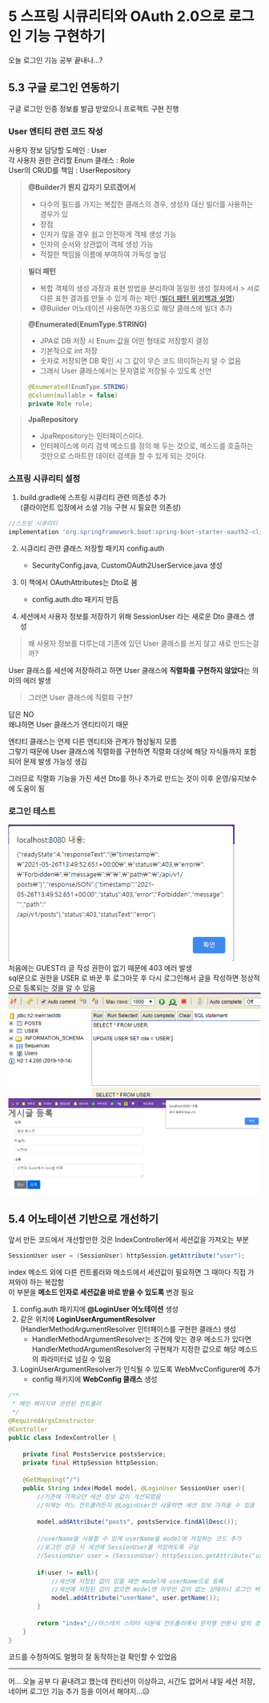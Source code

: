 # 5 스프링 시큐리티와 OAuth 2.0으로 로그인 기능 구현하기
오늘 로그인 기능 공부 끝내나...?
## 5.3 구글 로그인 연동하기
구글 로그인 인증 정보를 발급 받았으니 프로젝트 구현 진행   

### User 엔티티 관련 코드 작성
사용자 정보 담당할 도메인 : User    
각 사용자 권한 관리할 Enum 클래스 : Role   
User의 CRUD를 책임 : UserRepository

> **@Builder가 뭔지 갑자기 모르겠어서**   
> * 다수의 필드를 가지는 복잡한 클래스의 경우, 생성자 대신 빌더를 사용하는 경우가 있
> * 장점
>  * 인자가 많을 경우 쉽고 안전하게 객체 생성 가능   
>  * 인자의 순서와 상관없이 객체 생성 가능
>  * 적절한 책임을 이름에 부여하여 가독성 높임

> **빌더 패턴**
>  * 복합 객체의 생성 과정과 표현 방법을 분리하여 동일한 생성 절차에서
	  > 서로 다른 표현 결과를 만들 수 있게 하는 패턴 ([빌더 패턴 위키백과 설명](https://ko.wikipedia.org/wiki/%EB%B9%8C%EB%8D%94_%ED%8C%A8%ED%84%B4))
> * @Builder 어노테이션 사용하면 자동으로 해당 클래스에 빌더 추가

> **@Enumerated(EnumType.STRING)**
> * JPA로 DB 저장 시 Enum 값을 어떤 형태로 저장할지 결정
> * 기본적으로 int 저장
> * 숫자로 저장되면 DB 확인 시 그 값이 무슨 코드 의미하는지 알 수 없음
> * 그래서 User 클래스에서는 문자열로 저장될 수 있도록 선언
> ```java
> @Enumerated(EnumType.STRING)   
> @Column(nullable = false)   
> private Role role;
> ```

> **JpaRepository**   
> * JpaRepository는 인터페이스이다.    
> * 인터페이스에 미리 검색 메소드를 정의 해 두는 것으로, 
> 메소드를 호출하는 것만으로 스마트한 데이터 검색을 할 수 있게 되는 것이다.

### 스프링 시큐리티 설정
1. build.gradle에 스프링 시큐리티 관련 의존성 추가   
   (클라이언트 입장에서 소셜 기능 구현 시 필요한 의존성)
```groovy
//스프링 시큐리티
implementation 'org.springframework.boot:spring-boot-starter-oauth2-client'
```
2. 시큐리티 관련 클래스 저장할 패키지 config.auth
	* SecurityConfig.java, CustomOAuth2UserService.java 생성
	
3. 이 책에서 OAuthAttributes는 Dto로 봄 
	* config.auth.dto 패키지 만듬
	
4. 세션에서 사용자 정보를 저장하기 위해 SessionUser 라는 새로운 Dto 클래스 생성

> 왜 사용자 정보를 다루는데 기존에 있던 User 클래스를 쓰지 않고 새로 만드는걸까?

User 클래스를 세션에 저장하려고 하면 User 클래스에 **직렬화를 구현하지 않았다**는 
의미의 에러 발생   

> 그러면 User 클래스에 직렬화 구현?

답은 NO   
왜냐하면 User 클래스가 엔티티이기 때문   

엔티티 클래스는 언제 다른 엔티티와 관계가 형성될지 모름   
그렇기 때문에 User 클래스에 직렬화를 구현하면 
직렬화 대상에 해당 자식들까지 포함되어 문제 발생 가능성 생김   

그러므로 직렬화 기능을 가진 세션 Dto를 하나 추가로 만드는 것이 이후 운영/유지보수에 도움이 됨

### 로그인 테스트
![img_9.png](img_9.png)   
처음에는 GUEST라 글 작성 권한이 없기 때문에 403 에러 발생   
sql문으로 권한을 USER 로 바꾼 후 로그아웃 후 
다시 로그인해서 글을 작성하면 정상적으로 등록되는 것을 알 수 있음  
![img_11.png](img_11.png)
![img_10.png](img_10.png)   

## 5.4 어노테이션 기반으로 개선하기
앞서 만든 코드에서 개선할만한 것은 IndexController에서 세션값을 가져오는 부분
```java
SessionUser user = (SessionUser) httpSession.getAttribute("user");
```
index 메소드 외에 다른 컨트롤러와 메소드에서 세션값이 필요하면 그 때마다 직접 가져와야 하는 복잡함   
이 부분을 **메소드 인자로 세션값을 바로 받을 수 있도록** 변경 필요

1. config.auth 패키지에 **@LoginUser 어노테이션** 생성   
2. 같은 위치에 **LoginUserArgumentResolver**
(HandlerMethodArgumentResolver 인터페이스를 구현한 클래스) 생성   
	* HandlerMethodArgumentResolver는 조건에 맞는 경우 메소드가 있다면 
	  HandlerMethodArgumentResolver의 구현체가 지정한 값으로 해당 메소드의 파라미터로 넘길 수 있음   
3. LoginUserArgumentResolver가 인식될 수 있도록 WebMvcConfigurer에 추가
	* config 패키지에 **WebConfig 클래스** 생성
	
```java
/**
 * 메인 페이지와 관련된 컨트롤러
 */
@RequiredArgsConstructor
@Controller
public class IndexController {
    
    private final PostsService postsService;
    private final HttpSession httpSession;

    @GetMapping("/")
    public String index(Model model, @LoginUser SessionUser user){
        //기존에 가져오던 세션 정보 값이 개선되었음
        //이제는 어느 컨트롤러든지 @LoginUser만 사용하면 세션 정보 가져올 수 있음
        
        model.addAttribute("posts", postsService.findAllDesc());

        //userName을 사용할 수 있게 userName을 model에 저장하는 코드 추가
        //로그인 성공 시 세션에 SessionUser를 저장하도록 구성
        //SessionUser user = (SessionUser) httpSession.getAttribute("user"); //로그인 성공시 값 가져올 수 있음

        if(user != null){
            //세션에 저장된 값이 있을 때만 model에 userName으로 등록
            //세션에 저장된 값이 없으면 model엔 아무런 값이 없는 상태이니 로그인 버튼이 보이게됨
            model.addAttribute("userName", user.getName());
        }

        return "index";//머스테치 스타터 덕분에 컨트롤러에서 문자열 반환시 앞의 경로와 확장자는 자동 지정
    }
}
```

코드를 수정하여도 멀쩡히 잘 동작하는걸 확인할 수 있었음   

---
어... 오늘 공부 다 끝내려고 했는데 컨티션이 이상하고, 시간도 없어서 
내일 세션 저장, 네이버 로그인 기능 추가 등을 이어서 해야지...😥
